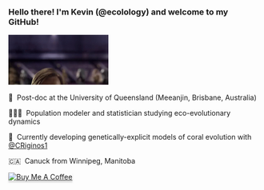 ### Hello there! I'm Kevin (@ecolology) and welcome to my GitHub!

<img src="star-wars-hello-there.gif" alt="hello-there" width="200"/>

:kangaroo: &nbsp;Post-doc at the University of Queensland (Meeanjin, Brisbane, Australia)

🧑🏽‍💻 &nbsp;Population modeler and statistician studying eco-evolutionary dynamics

:tropical_fish: &nbsp;Currently developing genetically-explicit models of coral evolution with [@CRiginos1](https://github.com/CRiginos1)

:canada: &nbsp;Canuck from Winnipeg, Manitoba


<a href="https://www.buymeacoffee.com/ecolology" target="_blank"><img src="https://www.buymeacoffee.com/assets/img/custom_images/orange_img.png" alt="Buy Me A Coffee" style="height: 41px !important;width: 174px !important;box-shadow: 0px 3px 2px 0px rgba(190, 190, 190, 0.5) !important;-webkit-box-shadow: 0px 3px 2px 0px rgba(190, 190, 190, 0.5) !important;" ></a>


